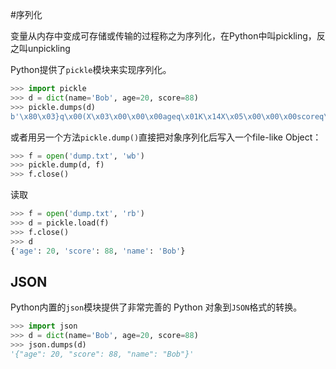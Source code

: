 #序列化

变量从内存中变成可存储或传输的过程称之为序列化，在Python中叫pickling，反之叫unpickling

Python提供了`pickle`模块来实现序列化。

```py
>>> import pickle
>>> d = dict(name='Bob', age=20, score=88)
>>> pickle.dumps(d)
b'\x80\x03}q\x00(X\x03\x00\x00\x00ageq\x01K\x14X\x05\x00\x00\x00scoreq\x02KXX\x04\x00\x00\x00nameq\x03X\x03\x00\x00\x00Bobq\x04u.'
```

或者用另一个方法`pickle.dump()`直接把对象序列化后写入一个file-like Object：
```py
>>> f = open('dump.txt', 'wb')
>>> pickle.dump(d, f)
>>> f.close()
```

读取
```py
>>> f = open('dump.txt', 'rb')
>>> d = pickle.load(f)
>>> f.close()
>>> d
{'age': 20, 'score': 88, 'name': 'Bob'}
```


## JSON

Python内置的`json`模块提供了非常完善的 Python 对象到`JSON`格式的转换。

```py
>>> import json
>>> d = dict(name='Bob', age=20, score=88)
>>> json.dumps(d)
'{"age": 20, "score": 88, "name": "Bob"}'
```